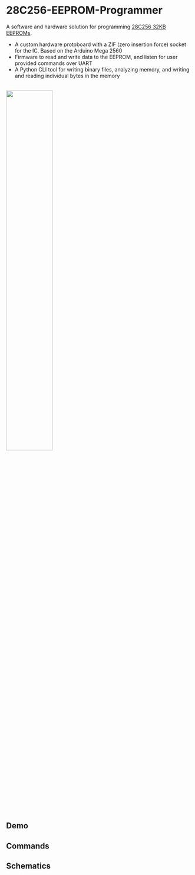 # 28C256-EEPROM-Programmer
A software and hardware solution for programming [28C256 32KB EEPROMs](https://www.jameco.com/z/28C256-25-Major-Brands-IC-28C256-25IC-EEPROM-256K-Bit-CMOS-Parallel_74878.html). 
- A custom hardware protoboard with a ZIF (zero insertion force) socket for the IC. Based on the Arduino Mega 2560
- Firmware to read and write data to the EEPROM, and listen for user provided commands over UART
- A Python CLI tool for writing binary files, analyzing memory, and writing and reading individual bytes in the memory
<br>
<img src="/res/eeprom_with_chip.png" width="50%">

## Demo
## Commands
## Schematics
